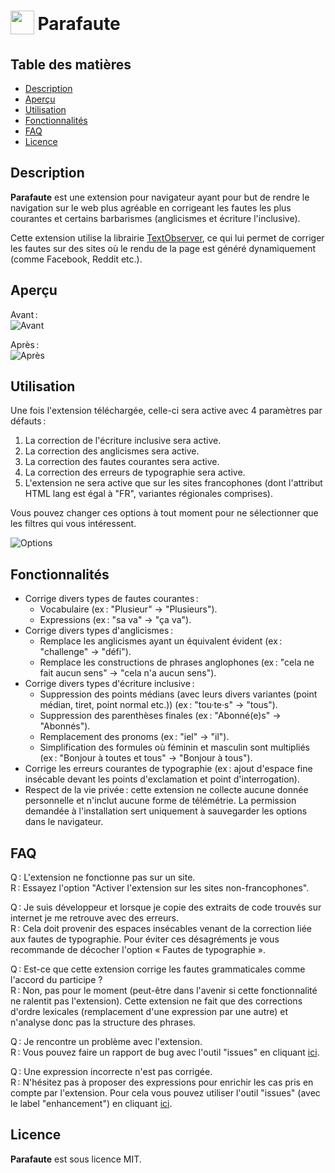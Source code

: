 
<h1 align="left">
<sub>
<img  src="src/icônes/icon-48.png" height="38" width="38">
</sub>
Parafaute
</h1>

## Table des matières

-   [Description](#description)
-   [Aperçu](#aperçu)
-   [Utilisation](#utilisation)
-   [Fonctionnalités](#fonctionnalités)
-   [FAQ](#faq)
-   [Licence](#licence)


## Description

**Parafaute** est une extension pour navigateur ayant pour but de rendre le navigation sur le web plus agréable en corrigeant les fautes les plus courantes et certains barbarismes (anglicismes et écriture l'inclusive).

Cette extension utilise la librairie [TextObserver](https://github.com/DanielZTing/TextObserver), ce qui lui permet de corriger les fautes sur des sites où le rendu de la page est généré dynamiquement (comme Facebook, Reddit etc.).

## Aperçu

Avant :  
![Avant](https://user-images.githubusercontent.com/85347446/189493720-8801e4c1-568e-4ae5-876d-602ab44b90d4.png)

Après :  
![Après](https://user-images.githubusercontent.com/85347446/189493684-9a8a3a04-4563-4bf0-90ea-60533147d1f7.png)


## Utilisation

Une fois l'extension téléchargée, celle-ci sera active avec 4 paramètres par défauts :

1) La correction de l'écriture inclusive sera active.  
2) La correction des anglicismes sera active.  
3) La correction des fautes courantes sera active.  
4) La correction des erreurs de typographie sera active.  
5) L'extension ne sera active que sur les sites francophones (dont l'attribut HTML lang est égal à "FR", variantes régionales comprises).

Vous pouvez changer ces options à tout moment pour ne sélectionner que les filtres qui vous intéressent.

![Options](https://user-images.githubusercontent.com/85347446/189493741-3d46f3c8-80b4-4317-b90c-8dd3dc5bcecf.png)

## Fonctionnalités

* Corrige divers types de fautes courantes :
    - Vocabulaire (ex : "Plusieur" → "Plusieurs").
    - Expressions (ex : "sa va" → "ça va").
* Corrige divers types d'anglicismes :
    - Remplace les anglicismes ayant un équivalent évident (ex : "challenge" → "défi").
    - Remplace les constructions de phrases anglophones (ex : "cela ne fait aucun sens" → "cela n'a aucun sens").
* Corrige divers types d'écriture inclusive :
    - Suppression des points médians (avec leurs divers variantes (point médian, tiret, point normal etc.)) (ex : "tou·te·s" → "tous").
    - Suppression des parenthèses finales (ex : "Abonné(e)s" → "Abonnés").
    - Remplacement des pronoms (ex : "iel" → "il").
    - Simplification des formules où féminin et masculin sont multipliés (ex : "Bonjour à toutes et tous" → "Bonjour à tous").
* Corrige les erreurs courantes de typographie (ex : ajout d'espace fine insécable devant les points d'exclamation et point d'interrogation).
* Respect de la vie privée : cette extension ne collecte aucune donnée personnelle et n'inclut aucune forme de télémétrie. La permission demandée à l'installation sert uniquement à sauvegarder les options dans le navigateur.

## FAQ

Q : L'extension ne fonctionne pas sur un site.  
R : Essayez l'option "Activer l'extension sur les sites non-francophones".

Q : Je suis développeur et lorsque je copie des extraits de code trouvés sur internet je me retrouve avec des erreurs.  
R : Cela doit provenir des espaces insécables venant de la correction liée aux fautes de typographie. Pour éviter ces désagréments je vous recommande de décocher l'option « Fautes de typographie ».

Q : Est-ce que cette extension corrige les fautes grammaticales comme l'accord du participe ?  
R : Non, pas pour le moment (peut-être dans l'avenir si cette fonctionnalité ne ralentit pas l'extension). Cette extension ne fait que des corrections d'ordre lexicales (remplacement d'une expression par une autre) et n'analyse donc pas la structure des phrases.

Q : Je rencontre un problème avec l'extension.  
R : Vous pouvez faire un rapport de bug avec l'outil "issues" en cliquant [ici](https://github.com/leoncik/Parafaute/issues).

Q : Une expression incorrecte n'est pas corrigée.  
R : N'hésitez pas à proposer des expressions pour enrichir les cas pris en compte par l'extension. Pour cela vous pouvez utiliser l'outil "issues" (avec le label "enhancement") en cliquant [ici](https://github.com/leoncik/Parafaute/issues).


## Licence

**Parafaute** est sous licence MIT.
